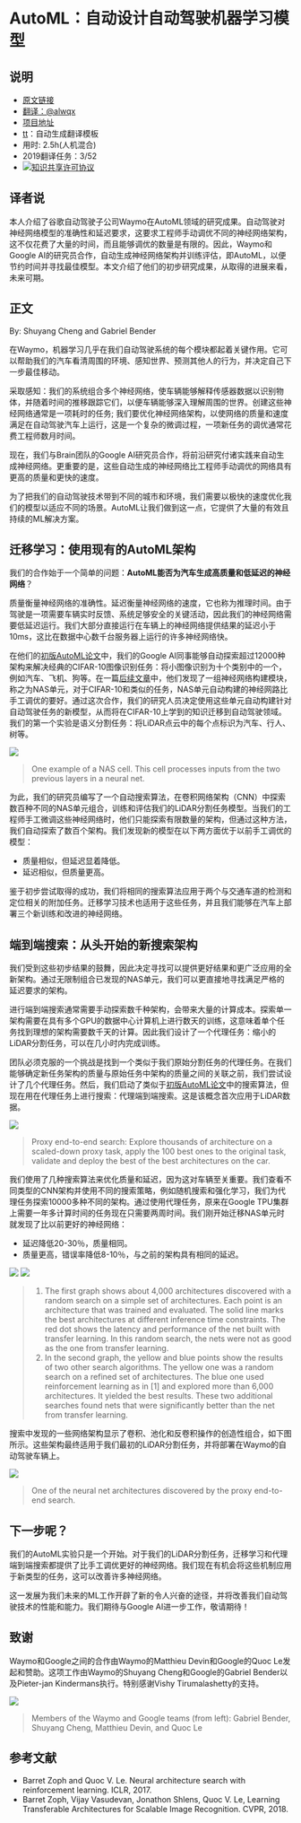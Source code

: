 # AutoML：自动设计自动驾驶机器学习模型

## 说明
- [原文链接](https://medium.com/waymo/automl-automating-the-design-of-machine-learning-models-for-autonomous-driving-141a5583ec2a)
- [翻译：@alwqx](https://github.com/alwqx)
- [项目地址](https://github.com/alwqx/translate)
- [tt](https://github.com/alwqx/tt)：自动生成翻译模板
- 用时: 2.5h(人机混合)
- 2019翻译任务：3/52
- <a rel="license" href="http://creativecommons.org/licenses/by-nc/4.0/"><img alt="知识共享许可协议" style="border-width:0" src="https://i.creativecommons.org/l/by-nc/4.0/80x15.png" /></a>

## 译者说
本人介绍了谷歌自动驾驶子公司Waymo在AutoML领域的研究成果。自动驾驶对神经网络模型的准确性和延迟要求，这要求工程师手动调优不同的神经网络架构，这不仅花费了大量的时间，而且能够调优的数量是有限的。因此，Waymo和Google AI的研究员合作，自动生成神经网络架构并训练评估，即AutoML，以便节约时间并寻找最佳模型。本文介绍了他们的初步研究成果，从取得的进展来看，未来可期。

## 正文
By: Shuyang Cheng and Gabriel Bender

在Waymo，机器学习几乎在我们自动驾驶系统的每个模块都起着关键作用。它可以帮助我们的汽车看清周围的环境、感知世界、预测其他人的行为，并决定自己下一步最佳移动。

采取感知：我们的系统组合多个神经网络，使车辆能够解释传感器数据以识别物体，并随着时间的推移跟踪它们，以便车辆能够深入理解周围的世界。创建这些神经网络通常是一项耗时的任务; 我们要优化神经网络架构，以使网络的质量和速度满足在自动驾驶汽车上运行，这是一个复杂的微调过程，一项新任务的调优通常花费工程师数月时间。

现在，我们与Brain团队的Google AI研究员合作，将前沿研究付诸实践来自动生成神经网络。更重要的是，这些自动生成的神经网络比工程师手动调优的网络具有更高的质量和更快的速度。

为了把我们的自动驾驶技术带到不同的城市和环境，我们需要以极快的速度优化我们的模型以适应不同的场景。AutoML让我们做到这一点，它提供了大量的有效且持续的ML解决方案。

## 迁移学习：使用现有的AutoML架构
我们的合作始于一个简单的问题：**AutoML能否为汽车生成高质量和低延迟的神经网络**？

质量衡量神经网络的准确性。延迟衡量神经网络的速度，它也称为推理时间。由于驾驶是一项需要车辆实时反馈、系统足够安全的关键活动，因此我们的神经网络需要低延迟运行。我们大部分直接运行在车辆上的神经网络提供结果的延迟小于10ms，这比在数据中心数千台服务器上运行的许多神经网络快。

在他们的[初版AutoML论文](https://arxiv.org/abs/1611.01578)中，我们的Google AI同事能够自动探索超过12000种架构来解决经典的CIFAR-10图像识别任务：将小图像识别为十个类别中的一个，例如汽车、飞机、狗等。在一篇[后续文章](https://arxiv.org/pdf/1707.07012.pdf)中，他们发现了一组神经网络构建模块，称之为NAS单元，对于CIFAR-10和类似的任务，NAS单元自动构建的神经网路比手工调优的要好。通过这次合作，我们的研究人员决定使用这些单元自动构建针对自动驾驶任务的新模型，从而将在CIFAR-10上学到的知识迁移到自动驾驶领域。我们的第一个实验是语义分割任务：将LiDAR点云中的每个点标识为汽车、行人、树等。

![](https://cdn-images-1.medium.com/max/960/1*CT9kBawjAO2oRN2OGc7MuQ.png)
>One example of a NAS cell. This cell processes inputs from the two previous layers in a neural net.

为此，我们的研究员编写了一个自动搜索算法，在卷积网络架构（CNN）中探索数百种不同的NAS单元组合，训练和评估我们的LiDAR分割任务模型。当我们的工程师手工微调这些神经网络时，他们只能探索有限数量的架构，但通过这种方法，我们自动探索了数百个架构。我们发现新的模型在以下两方面优于以前手工调优的模型：
- 质量相似，但延迟显着降低。
- 延迟相似，但质量更高。

鉴于初步尝试取得的成功，我们将相同的搜索算法应用于两个与交通车道的检测和定位相关的附加任务。迁移学习技术也适用于这些任务，并且我们能够在汽车上部署三个新训练和改进的神经网络。

## 端到端搜索：从头开始的新搜索架构
我们受到这些初步结果的鼓舞，因此决定寻找可以提供更好结果和更广泛应用的全新架构。通过无限制组合已发现的NAS单元，我们可以更直接地寻找满足严格的延迟要求的架构。

进行端到端搜索通常需要手动探索数千种架构，会带来大量的计算成本。探索单一架构需要在具有多个GPU的数据中心计算机上进行数天的训练，这意味着单个任务找到理想的架构需要数千天的计算。因此我们设计了一个代理任务：缩小的LiDAR分割任务，可以在几小时内完成训练。

团队必须克服的一个挑战是找到一个类似于我们原始分割任务的代理任务。在我们能够确定新任务架构的质量与原始任务中架构的质量之间的关联之前，我们尝试设计了几个代理任务。然后，我们启动了类似于[初版AutoML论文](https://arxiv.org/abs/1611.01578)中的搜索算法，但现在用在代理任务上进行搜索：代理端到端搜索。这是该概念首次应用于LiDAR数据。

![](https://cdn-images-1.medium.com/max/960/1*JCPSzb1GEvUJkgrRLXqXfw.png)
>Proxy end-to-end search: Explore thousands of architecture on a scaled-down proxy task, apply the 100 best ones to the original task, validate and deploy the best of the best architectures on the car.

我们使用了几种搜索算法来优化质量和延迟，因为这对车辆至关重要。我们查看不同类型的CNN架构并使用不同的搜索策略，例如随机搜索和强化学习，我们为代理任务探索10000多种不同的架构。通过使用代理任务，原来在Google TPU集群上需要一年多计算时间的任务现在只需要两周时间。我们刚开始迁移NAS单元时就发现了比以前更好的神经网络：
- 延迟降低20-30％，质量相同。
- 质量更高，错误率降低8-10％，与之前的架构具有相同的延迟。

![](https://cdn-images-1.medium.com/max/720/1*pzaDWldooweo5ToaWnxILQ.png) ![](https://cdn-images-1.medium.com/max/720/1*yPcHE6Ib3lKBQBEQQxtg4Q.png)

>1) The first graph shows about 4,000 architectures discovered with a random search on a simple set of architectures. Each point is an architecture that was trained and evaluated. The solid line marks the best architectures at different inference time constraints. The red dot shows the latency and performance of the net built with transfer learning. In this random search, the nets were not as good as the one from transfer learning.
>2) In the second graph, the yellow and blue points show the results of two other search algorithms. The yellow one was a random search on a refined set of architectures. The blue one used reinforcement learning as in [1] and explored more than 6,000 architectures. It yielded the best results. These two additional searches found nets that were significantly better than the net from transfer learning.

搜索中发现的一些网络架构显示了卷积、池化和反卷积操作的创造性组合，如下图所示。这些架构最终适用于我们最初的LiDAR分割任务，并将部署在Waymo的自动驾驶车辆上。

![](https://cdn-images-1.medium.com/max/960/1*kXgRb7KIpuotmg1YZQu3BQ.png)
>One of the neural net architectures discovered by the proxy end-to-end search.

## 下一步呢？
我们的AutoML实验只是一个开始。对于我们的LiDAR分割任务，迁移学习和代理端到端搜索都提供了比手工调优更好的神经网络。我们现在有机会将这些机制应用于新类型的任务，这可以改善许多神经网络。

这一发展为我们未来的ML工作开辟了新的令人兴奋的途径，并将改善我们自动驾驶技术的性能和能力。我们期待与Google AI进一步工作，敬请期待！

## 致谢
Waymo和Google之间的合作由Waymo的Matthieu Devin和Google的Quoc Le发起和赞助。这项工作由Waymo的Shuyang Cheng和Google的Gabriel Bender以及Pieter-jan Kindermans执行。特别感谢Vishy Tirumalashetty的支持。

![](https://cdn-images-1.medium.com/max/960/1*kVljrdIhXvdoVRXr_n3l-g.jpeg)
>Members of the Waymo and Google teams (from left): Gabriel Bender, Shuyang Cheng, Matthieu Devin, and Quoc Le

## 参考文献
-  Barret Zoph and Quoc V. Le. Neural architecture search with reinforcement learning. ICLR, 2017.
- Barret Zoph, Vijay Vasudevan, Jonathon Shlens, Quoc V. Le, Learning Transferable Architectures for Scalable Image Recognition. CVPR, 2018.